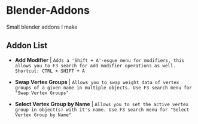 # Blender-Addons

Small blender addons I make

## Addon List

- **Add Modifier** | `Adds a 'Shift + A'-esque menu for modifiers, this allows you to F3 search for add modifier operations as well. Shortcut: CTRL + SHIFT + A`

- **Swap Vertex Groups** | `Allows you to swap weight data of vertex groups of a given name in multiple objects. Use F3 search menu for "Swap Vertex Groups"`

- **Select Vertex Group by Name** | `Allows you to set the active vertex group in object(s) with it's name. Use F3 search menu for "Select Vertex Group by Name"`
